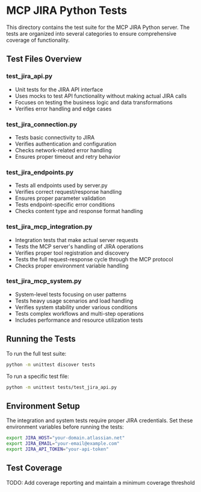 # MCP JIRA Python Tests

This directory contains the test suite for the MCP JIRA Python server. The tests are organized into several categories to ensure comprehensive coverage of functionality.

## Test Files Overview

### test_jira_api.py
- Unit tests for the JIRA API interface
- Uses mocks to test API functionality without making actual JIRA calls
- Focuses on testing the business logic and data transformations
- Verifies error handling and edge cases

### test_jira_connection.py
- Tests basic connectivity to JIRA
- Verifies authentication and configuration
- Checks network-related error handling
- Ensures proper timeout and retry behavior

### test_jira_endpoints.py
- Tests all endpoints used by server.py
- Verifies correct request/response handling
- Ensures proper parameter validation
- Tests endpoint-specific error conditions
- Checks content type and response format handling

### test_jira_mcp_integration.py
- Integration tests that make actual server requests
- Tests the MCP server's handling of JIRA operations
- Verifies proper tool registration and discovery
- Tests the full request-response cycle through the MCP protocol
- Checks proper environment variable handling

### test_jira_mcp_system.py
- System-level tests focusing on user patterns
- Tests heavy usage scenarios and load handling
- Verifies system stability under various conditions
- Tests complex workflows and multi-step operations
- Includes performance and resource utilization tests

## Running the Tests

To run the full test suite:

```bash
python -m unittest discover tests
```

To run a specific test file:

```bash
python -m unittest tests/test_jira_api.py
```

## Environment Setup

The integration and system tests require proper JIRA credentials. Set these environment variables before running the tests:

```bash
export JIRA_HOST="your-domain.atlassian.net"
export JIRA_EMAIL="your-email@example.com"
export JIRA_API_TOKEN="your-api-token"
```

## Test Coverage

TODO: Add coverage reporting and maintain a minimum coverage threshold